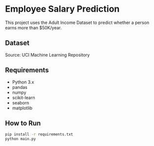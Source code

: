 # Employee Salary Prediction

This project uses the Adult Income Dataset to predict whether a person earns more than $50K/year.

## Dataset

Source: UCI Machine Learning Repository

## Requirements

- Python 3.x
- pandas
- numpy
- scikit-learn
- seaborn
- matplotlib

## How to Run

```bash
pip install -r requirements.txt
python main.py
